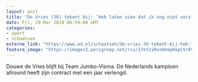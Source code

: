 ```yaml
---
layout: post
title: "De Vries (36) tekent bij: ‘Heb laten zien dat ik nog niet versleten ben’"
date: Fri, 29 Mar 2019 06:59:00 GMT
categories: 
- sport 
- schaatsen 
externe_link: "https://www.ad.nl/schaatsen/de-vries-36-tekent-bij-heb-laten-zien-dat-ik-nog-niet-versleten-ben~a70ebcc1/"
feature_image: "https://images3.persgroep.net/rcs/17oYziRvo8empHspCVr8VUYNYS4/diocontent/52512365/_fitwidth/400/?appId=21791a8992982cd8da851550a453bd7f&quality=0.7"
---
```


Douwe de Vries blijft bij Team Jumbo-Visma. De Nederlands kampioen allround heeft zijn contract met een jaar verlengd.
